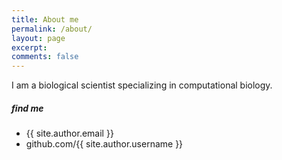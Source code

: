 ```yaml
---
title: About me
permalink: /about/
layout: page
excerpt:
comments: false
---
```


I am a biological scientist specializing in computational biology.

##### find me

- {{ site.author.email }}
- github.com/{{ site.author.username }}
